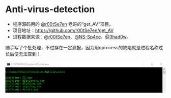 # Anti-virus-detection
* 程序源码用的 [@r00tSe7en](#) 老哥的“get_AV”项目。
* 项目地址：https://github.com/r00tSe7en/get_AV
* 进程数据来源：[@r00tSe7en](https://github.com/r00tSe7en)、[@NS-Sp4ce](https://github.com/NS-Sp4ce)、[@3had0w](https://github.com/3had0w)。

随手写了个批处理，不过存在一定漏报，因为用qprocess的缺陷就是进程名称过长后便无法查到！

![Antivirus](./Antivirus.png "Antivirus")
